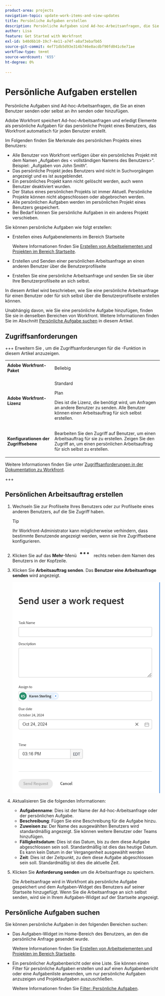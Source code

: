 ```yaml
---
product-area: projects
navigation-topic: update-work-items-and-view-updates
title: Persönliche Aufgaben erstellen
description: Persönliche Aufgaben sind Ad-hoc-Arbeitsanfragen, die Sie an einen Benutzer bzw. an sich selbst senden, oder Aufgaben, die Sie für sich selbst in Ihrem Home-Bereich erstellen. Workfront speichert Ad-hoc-Arbeitsanfragen und erledigt Elemente als persönliche Aufgaben.
author: Lisa
feature: Get Started with Workfront
exl-id: b40d6b10-19c7-4e11-a74f-a8af3ebafb65
source-git-commit: 4ef71db5d93e314b746e8acdbf90fd041c6e71ae
workflow-type: tm+mt
source-wordcount: '655'
ht-degree: 0%

---
```


# Persönliche Aufgaben erstellen

<!--Audited: 10/2024-->

Persönliche Aufgaben sind Ad-hoc-Arbeitsanfragen, die Sie an einen Benutzer senden oder selbst an ihn senden oder hinzufügen.

Adobe Workfront speichert Ad-hoc-Arbeitsanfragen und erledigt Elemente als persönliche Aufgaben für das persönliche Projekt eines Benutzers, das Workfront automatisch für jeden Benutzer erstellt.

Im Folgenden finden Sie Merkmale des persönlichen Projekts eines Benutzers:

* Alle Benutzer von Workfront verfügen über ein persönliches Projekt mit dem Namen „Aufgaben des &lt; vollständigen Namens des Benutzers>&quot;. Beispiel: „Aufgaben von John Smith“.
* Das persönliche Projekt jedes Benutzers wird nicht in Suchvorgängen angezeigt und es ist ausgeblendet.
* Ein persönliches Projekt kann nicht gelöscht werden, auch wenn Benutzer deaktiviert wurden.
* Der Status eines persönlichen Projekts ist immer Aktuell. Persönliche Projekte können nicht abgeschlossen oder abgebrochen werden.
* Alle persönlichen Aufgaben werden im persönlichen Projekt eines Benutzers gespeichert.
* Bei Bedarf können Sie persönliche Aufgaben in ein anderes Projekt verschieben.

Sie können persönliche Aufgaben wie folgt erstellen:

* Erstellen eines Aufgabenelements im Bereich Startseite

  Weitere Informationen finden Sie [Erstellen von Arbeitselementen und Projekten im Bereich Startseite](/help/quicksilver/workfront-basics/using-home/using-the-home-area/create-work-items-in-home.md).

* Erstellen und Senden einer persönlichen Arbeitsanfrage an einen anderen Benutzer über die Benutzerprofilseite
* Erstellen Sie eine persönliche Arbeitsanfrage und senden Sie sie über Ihre Benutzerprofilseite an sich selbst.

In diesem Artikel wird beschrieben, wie Sie eine persönliche Arbeitsanfrage für einen Benutzer oder für sich selbst über die Benutzerprofilseite erstellen können.

Unabhängig davon, wie Sie eine persönliche Aufgabe hinzufügen, finden Sie sie in denselben Bereichen von Workfront. Weitere Informationen finden Sie im Abschnitt [Persönliche Aufgabe suchen](#locate-personal-tasks) in diesem Artikel.

## Zugriffsanforderungen

+++ Erweitern Sie , um die Zugriffsanforderungen für die -Funktion in diesem Artikel anzuzeigen.

<table style="table-layout:auto"> 
 <col> 
 </col> 
 <col> 
 </col> 
 <tbody> 
  <tr> 
   <td role="rowheader"><strong>Adobe Workfront-Paket</strong></td> 
   <td> <p>Beliebig</p> </td> 
  </tr> 
  <tr> 
   <td role="rowheader"><strong>Adobe Workfront-Lizenz</strong></td> 
   <td> 
   <p>Standard<p>
   <p>Plan</p>
   <p>Dies ist die Lizenz, die benötigt wird, um Anfragen an andere Benutzer zu senden. Alle Benutzer können einen Arbeitsauftrag für sich selbst erstellen.</p> 
    </td> 
  </tr> 
  <tr> 
   <td role="rowheader"><strong>Konfigurationen der Zugriffsebene</strong></td> 
   <td> <p>Bearbeiten Sie den Zugriff auf Benutzer, um einen Arbeitsauftrag für sie zu erstellen. Zeigen Sie den Zugriff an, um einen persönlichen Arbeitsauftrag für sich selbst zu erstellen. </p>
   </td> 
  </tr>

</tbody> 
</table>

Weitere Informationen finden Sie unter [Zugriffsanforderungen in der Dokumentation zu Workfront](/help/quicksilver/administration-and-setup/add-users/access-levels-and-object-permissions/access-level-requirements-in-documentation.md).

+++

<!--Old:
<table style="table-layout:auto"> 
 <col> 
 </col> 
 <col> 
 </col> 
 <tbody> 
  <tr> 
   <td role="rowheader"><strong>Adobe Workfront plan</strong></td> 
   <td> <p>Any</p> </td> 
  </tr> 
  <tr> 
   <td role="rowheader"><strong>Adobe Workfront license*</strong></td> 
   <td> 
   <p>New: Standard to send requests to other users. All users can create a work request for themselves.</p> 
   <p>Current: Plan to send requests to other users. All users can create a work request for themselves.</p>
    </td> 
  </tr> 
  <tr> 
   <td role="rowheader"><strong>Access level configurations</strong></td> 
   <td> <p>Edit access to Users to create a work request for them. View access to create a personal work request for yourself. </p>
   </td> 
  </tr> 
 
 </tbody> 
</table>-->


## Persönlichen Arbeitsauftrag erstellen

1. Wechseln Sie zur Profilseite Ihres Benutzers oder zur Profilseite eines anderen Benutzers, auf die Sie Zugriff haben.

   >[!TIP]
   >
   >Ihr Workfront-Administrator kann möglicherweise verhindern, dass bestimmte Benutzende angezeigt werden, wenn sie Ihre Zugriffsebene konfigurieren.

1. Klicken Sie auf das **Mehr**-Menü ![](assets/more-menu.png) rechts neben dem Namen des Benutzers in der Kopfzeile.
1. Klicken Sie **Arbeitsauftrag senden**.
Das **Benutzer eine Arbeitsanfrage senden** wird angezeigt.

   ![](assets/personal-task-box.png)
1. Aktualisieren Sie die folgenden Informationen:

   * **Aufgabenname**: Dies ist der Name der Ad-hoc-Arbeitsanfrage oder der persönlichen Aufgabe.
   * **Beschreibung**: Fügen Sie eine Beschreibung für die Aufgabe hinzu.
   * **Zuweisen zu**: Der Name des ausgewählten Benutzers wird standardmäßig angezeigt. Sie können weitere Benutzer oder Teams hinzufügen.
   * **Fälligkeitsdatum**: Dies ist das Datum, bis zu dem diese Aufgabe abgeschlossen sein soll. Standardmäßig ist dies das heutige Datum. Es kann kein Datum in der Vergangenheit ausgewählt werden
   * **Zeit**: Dies ist der Zeitpunkt, zu dem diese Aufgabe abgeschlossen sein soll. Standardmäßig ist dies die aktuelle Zeit.

1. Klicken Sie **Anforderung senden** um die Arbeitsanfrage zu speichern.

   Die Arbeitsanfrage wird in Workfront als persönliche Aufgabe gespeichert und dem Aufgaben-Widget des Benutzers auf seiner Startseite hinzugefügt. Wenn Sie die Arbeitsanfrage an sich selbst senden, wird sie in Ihrem Aufgaben-Widget auf der Startseite angezeigt.


## Persönliche Aufgaben suchen

Sie können persönliche Aufgaben in den folgenden Bereichen suchen:

* Das Aufgaben-Widget im Home-Bereich des Benutzers, an den die persönliche Anfrage gesendet wurde.

  Weitere Informationen finden Sie [Erstellen von Arbeitselementen und Projekten im Bereich Startseite](/help/quicksilver/workfront-basics/using-home/using-the-home-area/create-work-items-in-home.md).

* Ein persönlicher Aufgabenbericht oder eine Liste. Sie können einen Filter für persönliche Aufgaben erstellen und auf einen Aufgabenbericht oder eine Aufgabenliste anwenden, um nur persönliche Aufgaben anzuzeigen und Projektaufgaben auszuschließen.

  Weitere Informationen finden Sie [Filter: Persönliche Aufgaben](/help/quicksilver/reports-and-dashboards/reports/custom-view-filter-grouping-samples/filter-personal-tasks.md).
